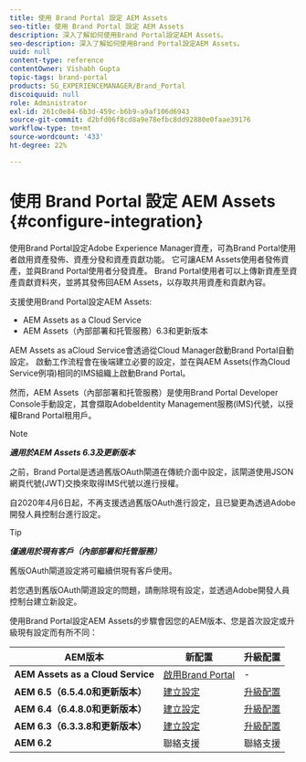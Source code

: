 ```yaml
---
title: 使用 Brand Portal 設定 AEM Assets
seo-title: 使用 Brand Portal 設定 AEM Assets
description: 深入了解如何使用Brand Portal設定AEM Assets。
seo-description: 深入了解如何使用Brand Portal設定AEM Assets。
uuid: null
content-type: reference
contentOwner: Vishabh Gupta
topic-tags: brand-portal
products: SG_EXPERIENCEMANAGER/Brand_Portal
discoiquuid: null
role: Administrator
exl-id: 261c0e84-6b3d-459c-b6b9-a9af106d6943
source-git-commit: d2bfd06f8cd8a9e78efbc8dd92880e0faae39176
workflow-type: tm+mt
source-wordcount: '433'
ht-degree: 22%

---
```


# 使用 Brand Portal 設定 AEM Assets {#configure-integration}

使用Brand Portal設定Adobe Experience Manager資產，可為Brand Portal使用者啟用資產發佈、資產分發和資產貢獻功能。 它可讓AEM Assets使用者發佈資產，並與Brand Portal使用者分發資產。 Brand Portal使用者可以上傳新資產至資產貢獻資料夾，並將其發佈回AEM Assets，以存取共用資產和貢獻內容。

支援使用Brand Portal設定AEM Assets:
* AEM Assets as a Cloud Service 
* AEM Assets（內部部署和托管服務）6.3和更新版本

AEM Assets as aCloud Service會透過從Cloud Manager啟動Brand Portal自動設定。 啟動工作流程會在後端建立必要的設定，並在與AEM Assets(作為Cloud Service例項)相同的IMS組織上啟動Brand Portal。

然而，AEM Assets（內部部署和托管服務）是使用Brand Portal Developer Console手動設定，其會擷取AdobeIdentity Management服務(IMS)代號，以授權Brand Portal租用戶。

>[!NOTE]
>
>***適用於AEM Assets 6.3及更新版本***
>
>之前，Brand Portal是透過舊版OAuth閘道在傳統介面中設定，該閘道使用JSON網頁代號(JWT)交換來取得IMS代號以進行授權。
>
>自2020年4月6日起，不再支援透過舊版OAuth進行設定，且已變更為透過Adobe開發人員控制台進行設定。


>[!TIP]
>
>***僅適用於現有客戶（內部部署和托管服務）***
>
>舊版OAuth閘道設定將可繼續供現有客戶使用。
>
>若您遇到舊版OAuth閘道設定的問題，請刪除現有設定，並透過Adobe開發人員控制台建立新設定。

使用Brand Portal設定AEM Assets的步驟會因您的AEM版本、您是首次設定或升級現有設定而有所不同：

| **AEM版本** | **新配置** | **升級配置** |
|---|---|---|
| **AEM Assets as a Cloud Service** | [啟用Brand Portal](https://docs.adobe.com/content/help/zh-Hant/experience-manager-cloud-service/assets/brand-portal/configure-aem-assets-with-brand-portal.html) | - |
| **AEM 6.5（6.5.4.0和更新版本）** | [建立設定](https://docs.adobe.com/content/help/zh-Hant/experience-manager-65/assets/brandportal/configure-aem-assets-with-brand-portal.html) | [升級配置](https://docs.adobe.com/content/help/zh-Hant/experience-manager-65/assets/brandportal/configure-aem-assets-with-brand-portal.html#upgrade-integration-65) |
| **AEM 6.4（6.4.8.0和更新版本）** | [建立設定](https://docs.adobe.com/content/help/zh-Hant/experience-manager-64/assets/brandportal/configure-aem-assets-with-brand-portal.html) | [升級配置](https://docs.adobe.com/content/help/zh-Hant/experience-manager-64/assets/brandportal/configure-aem-assets-with-brand-portal.html#upgrade-integration-64) |
| **AEM 6.3（6.3.3.8和更新版本）** | [建立設定](https://helpx.adobe.com/tw/experience-manager/6-3/assets/using/brand-portal-configuring-integration.html) | [升級配置](https://helpx.adobe.com/tw/experience-manager/6-3/assets/using/brand-portal-configuring-integration.html#Upgradeconfiguration) |
| **AEM 6.2** | 聯絡支援 | 聯絡支援 |

